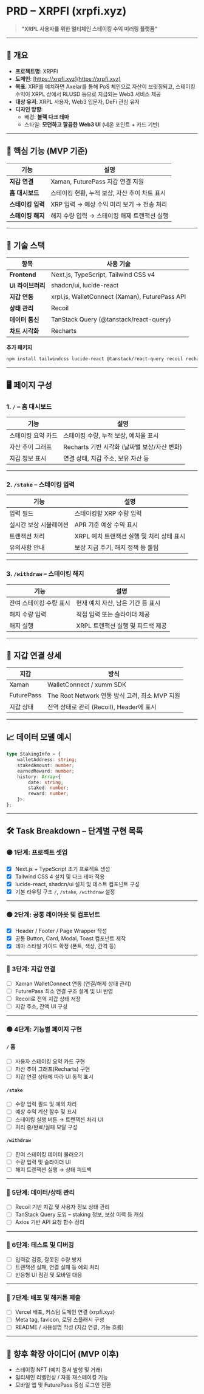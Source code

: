 # PRD – XRPFI (xrpfi.xyz)

> **"XRPL 사용자를 위한 멀티체인 스테이킹 수익 미러링 플랫폼"**

---

## 📌 개요

- **프로젝트명**: XRPFI
- **도메인**: [https://xrpfi.xyz](https://xrpfi.xyz)
- **목표**: XRP를 예치하면 Axelar를 통해 PoS 체인으로 자산이 브릿징되고, 스테이킹 수익이 XRPL 상에서 RLUSD 등으로 지급되는 Web3 서비스 제공
- **대상 유저**: XRPL 사용자, Web3 입문자, DeFi 관심 유저
- **디자인 방향**:
  - 배경: **블랙 다크 테마**
  - 스타일: **모던하고 깔끔한 Web3 UI** (네온 포인트 + 카드 기반)

---

## 🧩 핵심 기능 (MVP 기준)

| 기능              | 설명                                          |
| ----------------- | --------------------------------------------- |
| **지갑 연결**     | Xaman, FuturePass 지갑 연결 지원              |
| **홈 대시보드**   | 스테이킹 현황, 누적 보상, 자산 추이 차트 표시 |
| **스테이킹 입력** | XRP 입력 → 예상 수익 미리 보기 → 전송 처리    |
| **스테이킹 해지** | 해지 수량 입력 → 스테이킹 해제 트랜잭션 실행  |

---

## 🔧 기술 스택

| 항목              | 사용 기술                                      |
| ----------------- | ---------------------------------------------- |
| **Frontend**      | Next.js, TypeScript, Tailwind CSS v4           |
| **UI 라이브러리** | shadcn/ui, lucide-react                        |
| **지갑 연동**     | xrpl.js, WalletConnect (Xaman), FuturePass API |
| **상태 관리**     | Recoil                                         |
| **데이터 통신**   | TanStack Query (@tanstack/react-query)         |
| **차트 시각화**   | Recharts                                       |

**추가 패키지**

```bash
npm install tailwindcss lucide-react @tanstack/react-query recoil recharts xrpl walletconnect
```

---

## 🖥️ 페이지 구성

### 1. `/` – 홈 대시보드

| 기능               | 설명                                         |
| ------------------ | -------------------------------------------- |
| 스테이킹 요약 카드 | 스테이킹 수량, 누적 보상, 예치율 표시        |
| 자산 추이 그래프   | Recharts 기반 시각화 (날짜별 보상/자산 변화) |
| 지갑 정보 표시     | 연결 상태, 지갑 주소, 보유 자산 등           |

---

### 2. `/stake` – 스테이킹 입력

| 기능                   | 설명                                      |
| ---------------------- | ----------------------------------------- |
| 입력 필드              | 스테이킹할 XRP 수량 입력                  |
| 실시간 보상 시뮬레이션 | APR 기준 예상 수익 표시                   |
| 트랜잭션 처리          | XRPL 예치 트랜잭션 실행 및 처리 상태 표시 |
| 유의사항 안내          | 보상 지급 주기, 해지 정책 등 툴팁         |

---

### 3. `/withdraw` – 스테이킹 해지

| 기능                    | 설명                              |
| ----------------------- | --------------------------------- |
| 잔여 스테이킹 수량 표시 | 현재 예치 자산, 남은 기간 등 표시 |
| 해지 수량 입력          | 직접 입력 또는 슬라이더 제공      |
| 해지 실행               | XRPL 트랜잭션 실행 및 피드백 제공 |

---

## 🔌 지갑 연결 상세

| 지갑       | 방식                                           |
| ---------- | ---------------------------------------------- |
| Xaman      | WalletConnect / xumm SDK                       |
| FuturePass | The Root Network 연동 방식 고려, 최소 MVP 지원 |
| 지갑 상태  | 전역 상태로 관리 (Recoil), Header에 표시       |

---

## 📈 데이터 모델 예시

```ts
type StakingInfo = {
	walletAddress: string;
	stakedAmount: number;
	earnedReward: number;
	history: Array<{
		date: string;
		staked: number;
		reward: number;
	}>;
};
```

---

## 🛠️ Task Breakdown – 단계별 구현 목록

### 🟣 1단계: 프로젝트 셋업

- [x] Next.js + TypeScript 초기 프로젝트 생성
- [x] Tailwind CSS 4 설치 및 다크 테마 적용
- [x] lucide-react, shadcn/ui 설치 및 테스트 컴포넌트 구성
- [x] 기본 라우팅 구조 `/`, `/stake`, `/withdraw` 설정

---

### 🟢 2단계: 공통 레이아웃 및 컴포넌트

- [x] Header / Footer / Page Wrapper 작성
- [x] 공통 Button, Card, Modal, Toast 컴포넌트 제작
- [x] 테마 스타일 가이드 확정 (폰트, 색상, 간격 등)

---

### 🔵 3단계: 지갑 연결

- [ ] Xaman WalletConnect 연동 (연결/해제 상태 관리)
- [ ] FuturePass 최소 연결 구조 설계 및 UI 반영
- [ ] Recoil로 전역 지갑 상태 저장
- [ ] 지갑 주소, 잔액 UI 구성

---

### 🟢 4단계: 기능별 페이지 구현

#### `/` 홈

- [ ] 사용자 스테이킹 요약 카드 구현
- [ ] 자산 추이 그래프(Recharts) 구현
- [ ] 지갑 연결 상태에 따라 UI 동적 표시

#### `/stake`

- [ ] 수량 입력 필드 및 예외 처리
- [ ] 예상 수익 계산 함수 및 표시
- [ ] 스테이킹 실행 버튼 → 트랜잭션 처리 UI
- [ ] 처리 중/완료/실패 모달 구성

#### `/withdraw`

- [ ] 잔여 스테이킹 데이터 불러오기
- [ ] 수량 입력 및 슬라이더 UI
- [ ] 해지 트랜잭션 실행 → 상태 피드백

---

### 🧠 5단계: 데이터/상태 관리

- [ ] Recoil 기반 지갑 및 사용자 정보 상태 관리
- [ ] TanStack Query 도입 – staking 정보, 보상 이력 등 캐싱
- [ ] Axios 기반 API 요청 함수 정리

---

### 🧪 6단계: 테스트 및 디버깅

- [ ] 입력값 검증, 잘못된 수량 방지
- [ ] 트랜잭션 실패, 연결 실패 등 예외 처리
- [ ] 반응형 UI 점검 및 모바일 대응

---

### 🚀 7단계: 배포 및 해커톤 제출

- [ ] Vercel 배포, 커스텀 도메인 연결 (xrpfi.xyz)
- [ ] Meta tag, favicon, 로딩 스플래시 구성
- [ ] README / 사용설명 작성 (지갑 연결, 기능 흐름)

---

## 📌 향후 확장 아이디어 (MVP 이후)

- 스테이킹 NFT (예치 증서 발행 및 거래)
- 멀티체인 리밸런싱 / 자동 재스테이킹 기능
- 모바일 앱 및 FuturePass 중심 로그인 전환
